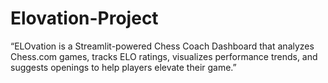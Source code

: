 # Elovation-Project
“ELOvation is a Streamlit-powered Chess Coach Dashboard that analyzes Chess.com games, tracks ELO ratings, visualizes performance trends, and suggests openings to help players elevate their game.”
